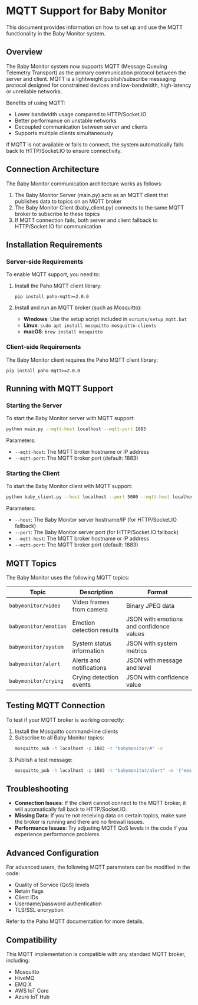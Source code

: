 # MQTT Support for Baby Monitor

This document provides information on how to set up and use the MQTT functionality in the Baby Monitor system.

## Overview

The Baby Monitor system now supports MQTT (Message Queuing Telemetry Transport) as the primary communication protocol between the server and client. MQTT is a lightweight publish/subscribe messaging protocol designed for constrained devices and low-bandwidth, high-latency or unreliable networks.

Benefits of using MQTT:
- Lower bandwidth usage compared to HTTP/Socket.IO
- Better performance on unstable networks
- Decoupled communication between server and clients
- Supports multiple clients simultaneously

If MQTT is not available or fails to connect, the system automatically falls back to HTTP/Socket.IO to ensure connectivity.

## Connection Architecture

The Baby Monitor communication architecture works as follows:

1. The Baby Monitor Server (main.py) acts as an MQTT client that publishes data to topics on an MQTT broker
2. The Baby Monitor Client (baby_client.py) connects to the same MQTT broker to subscribe to these topics
3. If MQTT connection fails, both server and client fallback to HTTP/Socket.IO for communication

## Installation Requirements

### Server-side Requirements

To enable MQTT support, you need to:

1. Install the Paho MQTT client library:
   ```
   pip install paho-mqtt>=2.0.0
   ```

2. Install and run an MQTT broker (such as Mosquitto):
   - **Windows**: Use the setup script included in `scripts/setup_mqtt.bat`
   - **Linux**: `sudo apt install mosquitto mosquitto-clients`
   - **macOS**: `brew install mosquitto`

### Client-side Requirements

The Baby Monitor client requires the Paho MQTT client library:
```
pip install paho-mqtt>=2.0.0
```

## Running with MQTT Support

### Starting the Server

To start the Baby Monitor server with MQTT support:

```bash
python main.py --mqtt-host localhost --mqtt-port 1883
```

Parameters:
- `--mqtt-host`: The MQTT broker hostname or IP address
- `--mqtt-port`: The MQTT broker port (default: 1883)

### Starting the Client

To start the Baby Monitor client with MQTT support:

```bash
python baby_client.py --host localhost --port 5000 --mqtt-host localhost --mqtt-port 1883
```

Parameters:
- `--host`: The Baby Monitor server hostname/IP (for HTTP/Socket.IO fallback)
- `--port`: The Baby Monitor server port (for HTTP/Socket.IO fallback)
- `--mqtt-host`: The MQTT broker hostname or IP address
- `--mqtt-port`: The MQTT broker port (default: 1883)

## MQTT Topics

The Baby Monitor uses the following MQTT topics:

| Topic                 | Description                      | Format                     |
|-----------------------|----------------------------------|----------------------------|
| `babymonitor/video`   | Video frames from camera         | Binary JPEG data           |
| `babymonitor/emotion` | Emotion detection results        | JSON with emotions and confidence values |
| `babymonitor/system`  | System status information        | JSON with system metrics   |
| `babymonitor/alert`   | Alerts and notifications         | JSON with message and level |
| `babymonitor/crying`  | Crying detection events          | JSON with confidence value |

## Testing MQTT Connection

To test if your MQTT broker is working correctly:

1. Install the Mosquitto command-line clients
2. Subscribe to all Baby Monitor topics:
   ```bash
   mosquitto_sub -h localhost -p 1883 -t "babymonitor/#" -v
   ```
3. Publish a test message:
   ```bash
   mosquitto_pub -h localhost -p 1883 -t "babymonitor/alert" -m '{"message":"MQTT Test","level":"info"}'
   ```

## Troubleshooting

- **Connection Issues**: If the client cannot connect to the MQTT broker, it will automatically fall back to HTTP/Socket.IO.
- **Missing Data**: If you're not receiving data on certain topics, make sure the broker is running and there are no firewall issues.
- **Performance Issues**: Try adjusting MQTT QoS levels in the code if you experience performance problems.

## Advanced Configuration

For advanced users, the following MQTT parameters can be modified in the code:

- Quality of Service (QoS) levels
- Retain flags
- Client IDs
- Username/password authentication
- TLS/SSL encryption

Refer to the Paho MQTT documentation for more details.

## Compatibility

This MQTT implementation is compatible with any standard MQTT broker, including:

- Mosquitto
- HiveMQ
- EMQ X
- AWS IoT Core
- Azure IoT Hub 